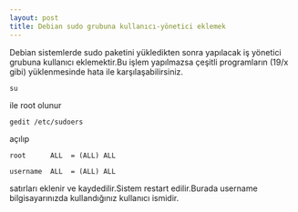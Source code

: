 ```yaml
---
layout: post
title: Debian sudo grubuna kullanıcı-yönetici eklemek
---
```



Debian sistemlerde sudo paketini yükledikten sonra yapılacak iş yönetici 
grubuna kullanıcı eklemektir.Bu işlem yapılmazsa çeşitli programların (19/x gibi)
yüklenmesinde hata ile karşılaşabilirsiniz.

    su

ile root olunur

    gedit /etc/sudoers

açılıp

    root      ALL  = (ALL) ALL

    username  ALL  = (ALL) ALL

satırları eklenir ve kaydedilir.Sistem restart edilir.Burada username
bilgisayarınızda kullandığınız kullanıcı ismidir.


